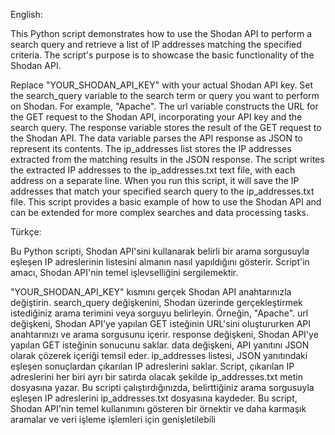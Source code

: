 English:

This Python script demonstrates how to use the Shodan API to perform a search query and retrieve a list of IP addresses matching the specified criteria. The script's purpose is to showcase the basic functionality of the Shodan API.

Replace "YOUR_SHODAN_API_KEY" with your actual Shodan API key.
Set the search_query variable to the search term or query you want to perform on Shodan. For example, "Apache".
The url variable constructs the URL for the GET request to the Shodan API, incorporating your API key and the search query.
The response variable stores the result of the GET request to the Shodan API.
The data variable parses the API response as JSON to represent its contents.
The ip_addresses list stores the IP addresses extracted from the matching results in the JSON response.
The script writes the extracted IP addresses to the ip_addresses.txt text file, with each address on a separate line.
When you run this script, it will save the IP addresses that match your specified search query to the ip_addresses.txt file. This script provides a basic example of how to use the Shodan API and can be extended for more complex searches and data processing tasks.

Türkçe:

Bu Python scripti, Shodan API'sini kullanarak belirli bir arama sorgusuyla eşleşen IP adreslerinin listesini almanın nasıl yapıldığını gösterir. Script'in amacı, Shodan API'nin temel işlevselliğini sergilemektir.

"YOUR_SHODAN_API_KEY" kısmını gerçek Shodan API anahtarınızla değiştirin.
search_query değişkenini, Shodan üzerinde gerçekleştirmek istediğiniz arama terimini veya sorguyu belirleyin. Örneğin, "Apache".
url değişkeni, Shodan API'ye yapılan GET isteğinin URL'sini oluştururken API anahtarınızı ve arama sorgusunu içerir.
response değişkeni, Shodan API'ye yapılan GET isteğinin sonucunu saklar.
data değişkeni, API yanıtını JSON olarak çözerek içeriği temsil eder.
ip_addresses listesi, JSON yanıtındaki eşleşen sonuçlardan çıkarılan IP adreslerini saklar.
Script, çıkarılan IP adreslerini her biri ayrı bir satırda olacak şekilde ip_addresses.txt metin dosyasına yazar.
Bu scripti çalıştırdığınızda, belirttiğiniz arama sorgusuyla eşleşen IP adreslerini ip_addresses.txt dosyasına kaydeder. Bu script, Shodan API'nin temel kullanımını gösteren bir örnektir ve daha karmaşık aramalar ve veri işleme işlemleri için genişletilebili
